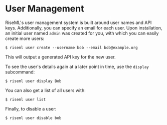 # User Management
RiseML's user management system is built around user names and API keys.
Additionally, you can specify an email for each user.
Upon installation, an initial user named `admin` was created for you, with which you can easily create more users:
```
$ riseml user create --username bob --email bob@example.org
```
This will output a generated API key for the new user.

<!--**TODO: Show how to switch between users.**-->

To see the user's details again at a later point in time, use the `display` subcommand:
```
$ riseml user display Bob
```

You can also get a list of all users with:
```
$ riseml user list
```

Finally, to disable a user:
```
$ riseml user disable bob
```

<!--
### Backup
In case you want to backup RiseML's data, you can use Kubernetes' and/or your
cloud provider's facilities to make snapshots of RiseML's persistent volumes.
This will include the internal database, the internal Git storage, and the logs gathered from the jobs.
If you're using RiseML's provided NFS server for input data or output storage, this will be included as well.
If not, it is up to you to backup your external NFS.

#### Restore

-->